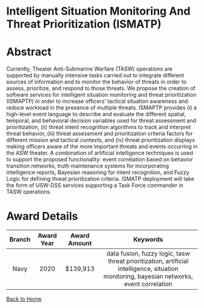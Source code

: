 
Intelligent Situation Monitoring And Threat Prioritization (ISMATP)
===================================================================

# Abstract


Currently, Theater Anti-Submarine Warfare (TASW) operations are supported by manually intensive tasks carried out to integrate different sources of information and to monitor the behavior of threats in order to assess, prioritize, and respond to those threats. We propose the creation of software services for intelligent situation monitoring and threat prioritization (ISMAPTP) in order to increase officers’ tactical situation awareness and reduce workload in the presence of multiple threats. ISMAPTP provides (i) a high-level event language to describe and evaluate the different spatial, temporal, and behavioral decision variables used for threat assessment and prioritization, (ii) threat intent recognition algorithms to track and interpret threat behavior, (iii) threat assessment and prioritization criteria factors for different mission and tactical contexts, and (iv) threat prioritization displays making officers aware of the more important threats and events occurring in the ASW theater. A combination of artificial intelligence techniques is used to support the proposed functionality: event correlation based on behavior transition networks, truth maintenance systems for incorporating intelligence reports, Bayesian reasoning for intent recognition, and Fuzzy Logic for defining threat prioritization criteria. ISMATP deployment will take the form of USW-DSS services supporting a Task Force commander in TASW operations.  

# Award Details

|Branch|Award Year|Award Amount|Keywords|
| :---: | :---: | :---: | :---: |
|Navy|2020|$139,913|data fusion, fuzzy logic, tasw threat prioritization, artificial intelligence, situation monitoring, bayesian networks, event correlation|
  
  


[Back to Home](https://github.com/chrischow/dod_sbir_awards#2047)